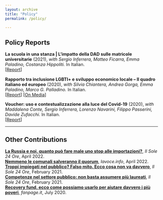 ```yaml
---
layout: archive
title: "Policy"
permalink: /policy/

---
```

## **Policy Reports**

<p style="font-size: 0.9rem"><b>La scuola in una stanza | L’impatto della DAD sulle matricole universitarie</b> (2021),<span style="font-size: 0.9rem"><i> with Sergio Inferrera, Matteo Ficarra, Emma Paladino, Costanza Hippoliti.</i> In Italian.<br>
[<a href="https://www.tortuga-econ.it/wp-content/uploads/2021/09/Tortuga-La-scuola-in-una-stanza-Settembre-2021.pdf" target="_blank">Report</a>]</span></p>

<p style="font-size: 0.9rem"><b>Rapporto tra inclusione LGBTI+ e sviluppo economico locale – Il quadro italiano ed europeo</b> (2020),<span style="font-size: 0.9rem"><i> with Silvia Chiantera, Andrea Gorga, Emma Paladino, Marco G. Palladino.</i> In Italian.<br>
[<a href="https://www.tortuga-econ.it/wp-content/uploads/2020/10/EDGE__finale.pdf" target="_blank">Report</a>] [<a href="https://lavoce.info/archives/70850/linclusivita-aiuta-a-crescere/" target="_blank">On Media</a>]</span></p>

<p style="font-size: 0.9rem"><b>Voucher: uso e contestualizzazione alla luce del Covid-19</b> (2020),<span style="font-size: 0.9rem"><i> with Maddalena Conte, Sergio Inferrera, Lorenzo Navarini, Filippo Passerini, Davide Zufacchi.</i> In Italian.<br>
[<a href="https://moodle.adaptland.it/pluginfile.php/57074/mod_resource/content/1/wp_2020_8_aa.vv..pdf" target="_blank">Report</a>]</span></p>


---
## **Other Contributions**

<p style="font-size: 0.9rem"><b><a href="https://www.econopoly.ilsole24ore.com/2022/04/11/embargo-russia-pil/?refresh_ce=1" target="_blank">La Russia e noi, quanto può fare male uno stop alle importazioni?</a></b>, <i>Il Sole 24 Ore</i>, April 2022.<br>
<b><a href="https://lavoce.info/archives/94286/nemmeno-le-comunali-salveranno-il-quorum/" target="_blank">Nemmeno le comunali salveranno il quorum</a></b>, <i>lavoce.info</i>, April 2022.<br>
<b><a href="https://www.econopoly.ilsole24ore.com/2021/02/15/impiegati-settore-pubblico-pochi/" target="_blank">Troppi impiegati nel pubblico? Falso mito. Ecco cosa non va davvero</a></b>, <i>Il Sole 24 Ore</i>, February 2021.<br>
<b><a href="https://www.econopoly.ilsole24ore.com/2021/02/05/competenze-settore-pubblico-laureati/?uuid=96_VvfFkErO" target="_blank">Competenze nel settore pubblico: non basta assumere più laureati</a></b>, <i>Il Sole 24 Ore</i>, February 2021.<br>
<b><a href="https://www.fanpage.it/economia/recovery-fund-ecco-come-possiamo-usarlo-per-aiutare-davvero-i-piu-poveri/" target="_blank">Recovery fund, ecco come possiamo usarlo per aiutare davvero i più poveri</a></b>, <i>fanpage.it</i>, July 2020.</p>
